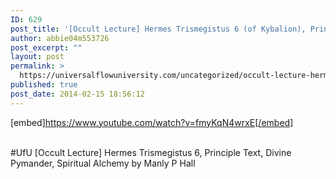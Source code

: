 ```yaml
---
ID: 629
post_title: '[Occult Lecture] Hermes Trismegistus 6 (of Kybalion), Principle Text, Divine Pymander, Alchemy #UfU'
author: abbie04m553726
post_excerpt: ""
layout: post
permalink: >
  https://universalflowuniversity.com/uncategorized/occult-lecture-hermes-trismegistus-6-of-kybalion-principle-text-divine-pymander-alchemy-ufu/
published: true
post_date: 2014-02-15 18:56:12
---
```

[embed]https://www.youtube.com/watch?v=fmyKqN4wrxE[/embed]</br></br>
<p>#UfU [Occult Lecture] Hermes Trismegistus 6, Principle Text, Divine Pymander, Spiritual Alchemy by Manly P Hall </p>